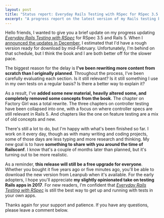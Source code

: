 ```yaml
---
layout: post
title: "Status report: Everyday Rails Testing with RSpec for RSpec 3.5 and Rails 5"
excerpt: "A progress report on the latest version of my Rails testing book."
---
```


Hello friends, I wanted to give you a brief update on my progress updating *[Everyday Rails Testing with RSpec](https://leanpub.com/everydayrailsrspec)* for RSpec 3.5 and Rails 5. When I [announced the updates in December](/2016/12/05/rspec-book-rails-5.html), I estimated that I'd have a rough version ready for download by mid-February. Unfortunately, I'm behind on that schedule, but I think the book and I are both better off for the slower pace.

The biggest reason for the delay is **I've been rewriting more content from scratch than I originally planned**. Throughout the process, I've been carefully evaluating each section. Is it still relevant? Is it still something I use in my own tests on a regular basis? Is there a better way to explain it?

As a result, I've **added some new material, heavily altered some, and completely removed some concepts from the book**. The chapter on Factory Girl was a total rewrite. The three chapters on controller testing have been collapsed into one, with a focus on where controller specs are still relevant in Rails 5. And chapters like the one on feature testing are a mix of old concepts and new.

There's still a lot to do, but I'm happy with what's been finished so far. I work on it every day, though as with many writing and coding projects, some of those days are less typing and more research and thinking. My new goal is to have **something to share with you around the time of Railsconf**. I know that's a couple of months later than planned, but it's turning out to be more realistic.

As a reminder, **this release will still be a free upgrade for everyone**. Whether you bought it five years ago or five minutes ago, you'll be able to download the new version from Leanpub when it's available. For the early adopters, I hope you'll appreciate **my slightly opinionated take on testing Rails apps in 2017**. For new readers, I'm confident that *[Everyday Rails Testing with RSpec](https://leanpub.com/everydayrailsrspec)* is still the best way to get up and running with tests in your own apps.

Thanks again for your support and patience. If you have any questions, please leave a comment below.

